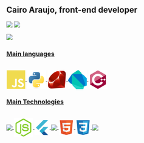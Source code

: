 ## Cairo Araujo, front-end developer      
  <a href="https://www.linkedin.com/in/cairo-araujo/" target="_blank"><img src="https://img.shields.io/badge/-LinkedIn-%230077B5?style=for-the-badge&logo=linkedin&logoColor=white" target="_blank"></a>
  <a href="mailto:cairobezerra@hotmail.com/" target="_blank"><img src="https://img.shields.io/badge/Gmail-D14836?style=for-the-badge&logo=gmail&logoColor=white" target="_blank"></a>  

<div align="left">
  <a href="https://github.com/cairoaraujo">
  <img height="180em" src="https://github-readme-stats.vercel.app/api?username=cairoaraujo&count_private=true&show_icons=true&theme=tokyonight&hide=issues,prs,contributed)](https://github.com/anuraghazra/github-readme-stats"/>
</div>
<h3>Main languages</h1>
<div style="display: inline_block"><br>
  <img align="center" width="50" src="https://raw.githubusercontent.com/devicons/devicon/master/icons/javascript/javascript-plain.svg">
  <img align="center" width="50" src="https://raw.githubusercontent.com/devicons/devicon/master/icons/python/python-original.svg">
  <img align="center" width="50" src="https://raw.githubusercontent.com/devicons/devicon/master/icons/ruby/ruby-original.svg">
  <img align="center" width="50" src="https://raw.githubusercontent.com/devicons/devicon/master/icons/dart/dart-original.svg">
  <img align="center" width="50" src="https://raw.githubusercontent.com/devicons/devicon/master/icons/cplusplus/cplusplus-original.svg">
</div>
<h3>Main Technologies</h1>
  
<div style="display: inline_block"><br>
  <img align="center" width="50" src="https://cdn.jsdelivr.net/gh/devicons/devicon/icons/angularjs/angularjs-original.svg" />
  <img align="center" width="50" src="https://raw.githubusercontent.com/devicons/devicon/master/icons/nodejs/nodejs-plain.svg">
  <img align="center" width="40" src="https://raw.githubusercontent.com/devicons/devicon/master/icons/flutter/flutter-original.svg">
  <img align="center" width="60" src="https://cdn.jsdelivr.net/gh/devicons/devicon/icons/mysql/mysql-original-wordmark.svg" />
  <img align="center" width="40" src="https://raw.githubusercontent.com/devicons/devicon/master/icons/html5/html5-original.svg">
  <img align="center" width="40" src="https://raw.githubusercontent.com/devicons/devicon/master/icons/css3/css3-original.svg">
  <img align="center" width="60" src="https://cdn.jsdelivr.net/gh/devicons/devicon/icons/pandas/pandas-original-wordmark.svg" />

</div>



